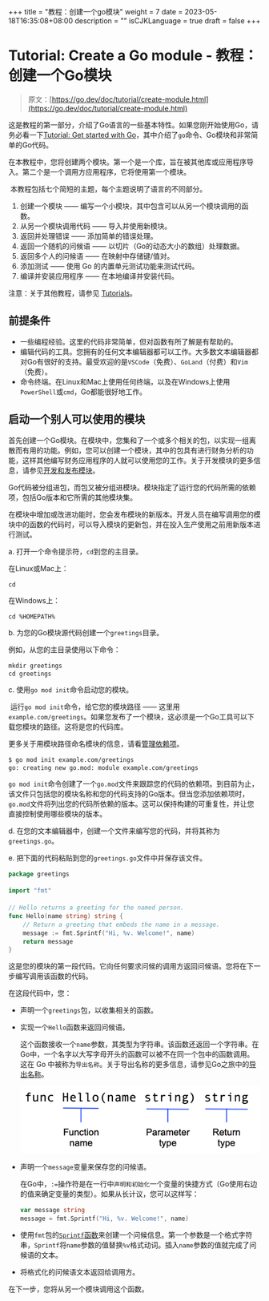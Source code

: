 +++
title = "教程：创建一个go模块"
weight = 7
date = 2023-05-18T16:35:08+08:00
description = ""
isCJKLanguage = true
draft = false
+++
# Tutorial: Create a Go module - 教程：创建一个Go模块

> 原文：[https://go.dev/doc/tutorial/create-module.html](https://go.dev/doc/tutorial/create-module.html)

​	这是教程的第一部分，介绍了Go语言的一些基本特性。如果您刚开始使用Go，请务必看一下[Tutorial: Get started with Go](../TutorialGetStartedWithGo)，其中介绍了`go`命令、Go模块和非常简单的Go代码。

​	在本教程中，您将创建两个模块。第一个是一个库，旨在被其他库或应用程序导入。第二个是一个调用方应用程序，它将使用第一个模块。

​	本教程包括七个简短的主题，每个主题说明了语言的不同部分。

1. 创建一个模块 —— 编写一个小模块，其中包含可以从另一个模块调用的函数。
2. 从另一个模块调用代码 —— 导入并使用新模块。
3. 返回并处理错误 —— 添加简单的错误处理。
4. 返回一个随机的问候语 —— 以切片（Go的动态大小的数组）处理数据。
5. 返回多个人的问候语 —— 在映射中存储键/值对。
6. 添加测试 —— 使用 Go 的内置单元测试功能来测试代码。
7. 编译并安装应用程序 —— 在本地编译并安装代码。

注意：关于其他教程，请参见 [Tutorials](../Tutorials)。

## 前提条件

- 一些编程经验。这里的代码非常简单，但对函数有所了解是有帮助的。
- 编辑代码的工具。您拥有的任何文本编辑器都可以工作。大多数文本编辑器都对Go有很好的支持。最受欢迎的是`VSCode`（免费）、`GoLand`（付费）和`Vim`（免费）。
- 命令终端。在Linux和Mac上使用任何终端，以及在Windows上使用`PowerShell`或`cmd`，Go都能很好地工作。

## 启动一个别人可以使用的模块

​	首先创建一个Go模块。在模块中，您集和了一个或多个相关的包，以实现一组离散而有用的功能。例如，您可以创建一个模块，其中的包具有进行财务分析的功能，这样其他编写财务应用程序的人就可以使用您的工作。关于开发模块的更多信息，请参见[开发和发布模块](../../UsingAndUnderstandingGo/DevelopingModules/DevelopingAndPublishingModules)。

​	Go代码被分组进包，而包又被分组进模块。模块指定了运行您的代码所需的依赖项，包括Go版本和它所需的其他模块集。

​	在模块中增加或改进功能时，您会发布模块的新版本。开发人员在编写调用您的模块中的函数的代码时，可以导入模块的更新包，并在投入生产使用之前用新版本进行测试。

a. 打开一个命令提示符，`cd`到您的主目录。

在Linux或Mac上：

```shell
cd
```

在Windows上：

```shell
cd %HOMEPATH%
```

b. 为您的Go模块源代码创建一个`greetings`目录。

例如，从您的主目录使用以下命令：

```shell
mkdir greetings
cd greetings
```

c. 使用`go mod init`命令启动您的模块。

​	运行`go mod init`命令，给它您的模块路径 —— 这里用`example.com/greetings`。如果您发布了一个模块，这必须是一个Go工具可以下载您模块的路径。这将是您的代码库。

更多关于用模块路径命名模块的信息，请看[管理依赖项](../../UsingAndUnderstandingGo/ManagingDependencies)。

```shell
$ go mod init example.com/greetings
go: creating new go.mod: module example.com/greetings
```

`go mod init`命令创建了一个`go.mod`文件来跟踪您的代码的依赖项。到目前为止，该文件只包括您的模块名称和您的代码支持的Go版本。但当您添加依赖项时，`go.mod`文件将列出您的代码所依赖的版本。这可以保持构建的可重复性，并让您直接控制使用哪些模块的版本。

d. 在您的文本编辑器中，创建一个文件来编写您的代码，并将其称为`greetings.go`。

e. 把下面的代码粘贴到您的`greetings.go`文件中并保存该文件。

```go title="greeting.go" linenums="1"
package greetings

import "fmt"

// Hello returns a greeting for the named person.
func Hello(name string) string {
    // Return a greeting that embeds the name in a message.
    message := fmt.Sprintf("Hi, %v. Welcome!", name)
    return message
}
```

​	这是您的模块的第一段代码。它向任何要求问候的调用方返回问候语。您将在下一步编写调用该函数的代码。

在这段代码中，您：

- 声明一个`greetings`包，以收集相关的函数。

- 实现一个`Hello`函数来返回问候语。

  ​	这个函数接收一个`name`参数，其类型为字符串。该函数还返回一个字符串。在Go中，一个名字以大写字母开头的函数可以被不在同一个包中的函数调用。这在 Go 中被称为`导出名称`。关于导出名称的更多信息，请参见Go之旅中的[导出名称](../../GoTour/Basics/PackagesVariablesAndFunctions#exported-names)。

  ![img](TutorialCreateAGoModule_img/function-syntax.png)
  
- 声明一个`message`变量来保存您的问候语。

  ​	在Go中，`:=`操作符是在一行中`声明和初始化`一个变量的快捷方式（Go使用右边的值来确定变量的类型）。如果从长计议，您可以这样写：

  ```go linenums="1"
  var message string
  message = fmt.Sprintf("Hi, %v. Welcome!", name)
  ```
  
- 使用`fmt`包的[`Sprintf`函数](https://pkg.go.dev/fmt/#Sprintf)来创建一个问候信息。第一个参数是一个格式字符串，`Sprintf`将`name`参数的值替换`%v`格式动词。插入`name`参数的值就完成了问候语的文本。

- 将格式化的问候语文本返回给调用方。


在下一步，您将从另一个模块调用这个函数。